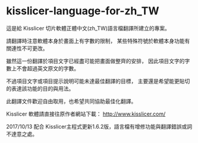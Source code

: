 # kisslicer-language-for-zh_TW
這是給 Kisslicer 切片軟體正體中文(zh_TW)語言檔翻譯所建立的專案。

請翻譯時注意軟體本身於畫面上有字數的限制，
某些特殊符號於軟體本身功能有關連性不可更改。

雖然這一份翻譯於項目文字已經盡可能把畫面做整齊的安排，
因此項目文字的字數上不會超過英文原文的字數。

不過項目文字或項目提示說明可能未達最佳翻譯的目標，
主要還是希望能更貼切的表達該功能的目的與用法。

此翻譯文件歡迎自由取用，也希望共同協助最佳化翻譯。

Kisslicer 軟體請直接往原作者網站下載： http://www.kisslicer.com/

2017/10/13 配合 Kisslicer主程式更新1.6.2版，語言檔有增修功能與翻譯錯誤或詞不達意之處。
